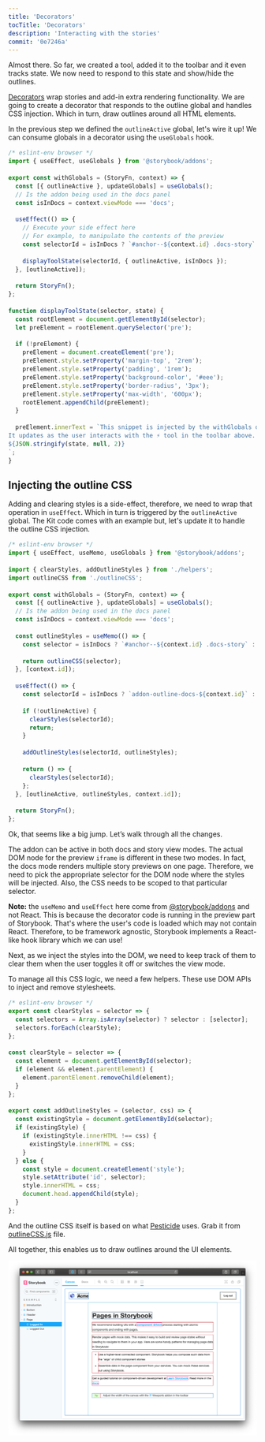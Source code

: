 ```yaml
---
title: 'Decorators'
tocTitle: 'Decorators'
description: 'Interacting with the stories'
commit: '0e7246a'
---
```


Almost there. So far, we created a tool, added it to the toolbar and it even tracks state. We now need to respond to this state and show/hide the outlines.

[Decorators](https://storybook.js.org/docs/react/writing-stories/decorators) wrap stories and add-in extra rendering functionality. We are going to create a decorator that responds to the outline global and handles CSS injection. Which in turn, draw outlines around all HTML elements.

In the previous step we defined the `outlineActive` global, let's wire it up! We can consume globals in a decorator using the `useGlobals` hook.

```js:title=src/withGlobals.js
/* eslint-env browser */
import { useEffect, useGlobals } from '@storybook/addons';

export const withGlobals = (StoryFn, context) => {
  const [{ outlineActive }, updateGlobals] = useGlobals();
  // Is the addon being used in the docs panel
  const isInDocs = context.viewMode === 'docs';

  useEffect(() => {
    // Execute your side effect here
    // For example, to manipulate the contents of the preview
    const selectorId = isInDocs ? `#anchor--${context.id} .docs-story` : `root`;

    displayToolState(selectorId, { outlineActive, isInDocs });
  }, [outlineActive]);

  return StoryFn();
};

function displayToolState(selector, state) {
  const rootElement = document.getElementById(selector);
  let preElement = rootElement.querySelector('pre');

  if (!preElement) {
    preElement = document.createElement('pre');
    preElement.style.setProperty('margin-top', '2rem');
    preElement.style.setProperty('padding', '1rem');
    preElement.style.setProperty('background-color', '#eee');
    preElement.style.setProperty('border-radius', '3px');
    preElement.style.setProperty('max-width', '600px');
    rootElement.appendChild(preElement);
  }

  preElement.innerText = `This snippet is injected by the withGlobals decorator.
It updates as the user interacts with the ⚡ tool in the toolbar above.
${JSON.stringify(state, null, 2)}
`;
}
```

## Injecting the outline CSS

Adding and clearing styles is a side-effect, therefore, we need to wrap that operation in `useEffect`. Which in turn is triggered by the `outlineActive` global. The Kit code comes with an example but, let's update it to handle the outline CSS injection.

```js:title=src/withGlobals.js
/* eslint-env browser */
import { useEffect, useMemo, useGlobals } from '@storybook/addons';

import { clearStyles, addOutlineStyles } from './helpers';
import outlineCSS from './outlineCSS';

export const withGlobals = (StoryFn, context) => {
  const [{ outlineActive }, updateGlobals] = useGlobals();
  // Is the addon being used in the docs panel
  const isInDocs = context.viewMode === 'docs';

  const outlineStyles = useMemo(() => {
    const selector = isInDocs ? `#anchor--${context.id} .docs-story` : '.sb-show-main';

    return outlineCSS(selector);
  }, [context.id]);

  useEffect(() => {
    const selectorId = isInDocs ? `addon-outline-docs-${context.id}` : `addon-outline`;

    if (!outlineActive) {
      clearStyles(selectorId);
      return;
    }

    addOutlineStyles(selectorId, outlineStyles);

    return () => {
      clearStyles(selectorId);
    };
  }, [outlineActive, outlineStyles, context.id]);

  return StoryFn();
};
```

Ok, that seems like a big jump. Let’s walk through all the changes.

The addon can be active in both docs and story view modes. The actual DOM node for the preview `iframe` is different in these two modes. In fact, the docs mode renders multiple story previews on one page. Therefore, we need to pick the appropriate selector for the DOM node where the styles will be injected. Also, the CSS needs to be scoped to that particular selector.

<div class="aside"><b>Note:</b> the <code>useMemo</code> and <code>useEffect</code> here come from <a href="https://storybook.js.org/docs/react/addons/addons-api">@storybook/addons</a> and not React. This is because the decorator code is running in the preview part of Storybook. That's where the user's code is loaded which may not contain React. Therefore, to be framework agnostic, Storybook implements a React-like hook library which we can use!</div>

Next, as we inject the styles into the DOM, we need to keep track of them to clear them when the user toggles it off or switches the view mode.

To manage all this CSS logic, we need a few helpers. These use DOM APIs to inject and remove stylesheets.

```js:title=src/helpers.js
/* eslint-env browser */
export const clearStyles = selector => {
  const selectors = Array.isArray(selector) ? selector : [selector];
  selectors.forEach(clearStyle);
};

const clearStyle = selector => {
  const element = document.getElementById(selector);
  if (element && element.parentElement) {
    element.parentElement.removeChild(element);
  }
};

export const addOutlineStyles = (selector, css) => {
  const existingStyle = document.getElementById(selector);
  if (existingStyle) {
    if (existingStyle.innerHTML !== css) {
      existingStyle.innerHTML = css;
    }
  } else {
    const style = document.createElement('style');
    style.setAttribute('id', selector);
    style.innerHTML = css;
    document.head.appendChild(style);
  }
};
```

And the outline CSS itself is based on what [Pesticide](https://github.com/mrmrs/pesticide) uses. Grab it from [outlineCSS.js](https://github.com/chromaui/learnstorybook-addon-code/blob/main/src/outlineCSS.js) file.

All together, this enables us to draw outlines around the UI elements.

![toggling the tool toggles the outlines](../../images/outlines.png)
